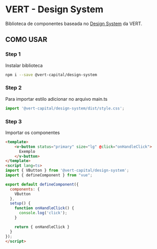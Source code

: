 # VERT - Design System 

Biblioteca de componentes baseada no [Design System](https://design.vert-capital.com/) da VERT.

## COMO USAR

### Step 1
Instalar biblioteca

```bash
npm i --save @vert-capital/design-system
```

### Step 2
Para importar estilo adicionar no arquivo main.ts

```typescript
import '@vert-capital/design-system/dist/style.css';
```

### Step 3
Importar os componentes

```html
<template>
    <v-button status="primary" size="lg" @click="onHandleClick">
      Exemplo
    </v-button>
</template>
<script lang=ts>
import { VButton } from '@vert-capital/design-system';
import { defineComponent } from "vue";

export default defineComponent({
  components: {
    VButton
  },
  setup() {
    function onHandleClick() {
      console.log('click');
    }

    return { onHandleClick }
  }
});
</script>
```
